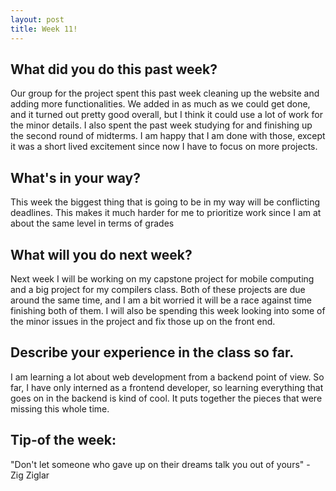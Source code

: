 ```yaml
---
layout: post
title: Week 11!
---
```


## What did you do this past week? 
Our group for the project spent this past week cleaning up the website and adding more functionalities. We added in as much as we could get done, and it turned out pretty good overall, but I think it could use a lot of work for the minor details. I also spent the past week studying for and finishing up the second round of midterms. I am happy that I am done with those, except it was a short lived excitement since now I have to focus on more projects.

## What's in your way? 
This week the biggest thing that is going to be in my way will be conflicting deadlines. This makes it much harder for me to prioritize work since I am at about the same level in terms of grades 

## What will you do next week? 
Next week I will be working on my capstone project for mobile computing and a big project for my compilers class. Both of these projects are due around the same time, and I am a bit worried it will be a race against time finishing both of them. I will also be spending this week looking into some of the minor issues in the project and fix those up on the front end. 

## Describe your experience in the class so far.
I am learning a lot about web development from a backend point of view. So far, I have only interned as a frontend developer, so learning everything that goes on in the backend is kind of cool. It puts together the pieces that were missing this whole time. 

## Tip-of the week:
"Don't let someone who gave up on their dreams talk you out of yours" - Zig Ziglar
